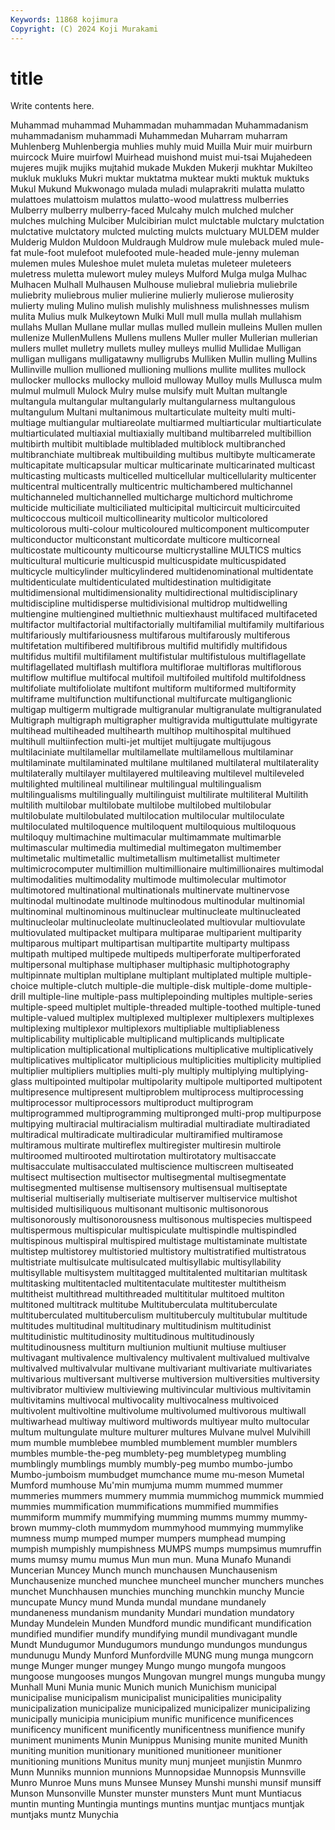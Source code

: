 ```yaml
---
Keywords: 11868 kojimura
Copyright: (C) 2024 Koji Murakami
---
```


# title

Write contents here.



 Muhammad muhammad
Muhammadan muhammadan Muhammadanism muhammadanism muhammadi Muhammedan Muharram muharram Muhlenberg Muhlenbergia
muhlies muhly muid Muilla Muir muir muirburn muircock Muire muirfowl
Muirhead muishond muist mui-tsai Mujahedeen mujeres mujik mujiks mujtahid mukade
Mukden Mukerji mukhtar Mukilteo mukluk mukluks Mukri muktar muktatma muktear
mukti muktuk muktuks Mukul Mukund Mukwonago mulada muladi mulaprakriti mulatta
mulatto mulattoes mulattoism mulattos mulatto-wood mulattress mulberries Mulberry mulberry mulberry-faced
Mulcahy mulch mulched mulcher mulches mulching Mulciber Mulcibirian mulct mulctable
mulctary mulctation mulctative mulctatory mulcted mulcting mulcts mulctuary MULDEM mulder
Mulderig Muldon Muldoon Muldraugh Muldrow mule muleback muled mule-fat mule-foot
mulefoot mulefooted mule-headed mule-jenny muleman mulemen mules Muleshoe mulet muleta
muletas muleteer muleteers muletress muletta mulewort muley muleys Mulford Mulga
mulga Mulhac Mulhacen Mulhall Mulhausen Mulhouse muliebral muliebria muliebrile muliebrity
muliebrous mulier mulierine mulierly mulierose mulierosity mulierty muling Mulino mulish
mulishly mulishness mulishnesses mulism mulita Mulius mulk Mulkeytown Mulki Mull
mull mulla mullah mullahism mullahs Mullan Mullane mullar mullas mulled
mullein mulleins Mullen mullen mullenize MullenMullens Mullens mullens Muller muller
Mullerian mullerian mullers mullet mulletry mullets mulley mulleys mullid Mullidae
Mulligan mulligan mulligans mulligatawny mulligrubs Mulliken Mullin mulling Mullins Mullinville
mullion mullioned mullioning mullions mullite mullites mullock mullocker mullocks mullocky
mulloid mulloway Mulloy mulls Mullusca mulm mulmul mulmull Mulock Mulry
mulse mulsify mult Multan multangle multangula multangular multangularly multangularness multangulous
multangulum Multani multanimous multarticulate multeity multi multi- multiage multiangular multiareolate
multiarmed multiarticular multiarticulate multiarticulated multiaxial multiaxially multiband multibarreled multibillion multibirth
multibit multiblade multibladed multiblock multibranched multibranchiate multibreak multibuilding multibus multibyte
multicamerate multicapitate multicapsular multicar multicarinate multicarinated multicast multicasting multicasts multicelled
multicellular multicellularity multicenter multicentral multicentrally multicentric multichambered multichannel multichanneled multichannelled
multicharge multichord multichrome multicide multiciliate multiciliated multicipital multicircuit multicircuited multicoccous
multicoil multicollinearity multicolor multicolored multicolorous multi-colour multicoloured multicomponent multicomputer multiconductor
multiconstant multicordate multicore multicorneal multicostate multicounty multicourse multicrystalline MULTICS multics
multicultural multicurie multicuspid multicuspidate multicuspidated multicycle multicylinder multicylindered multidenominational multidentate
multidenticulate multidenticulated multidestination multidigitate multidimensional multidimensionality multidirectional multidisciplinary multidiscipline multidisperse
multidivisional multidrop multidwelling multiengine multiengined multiethnic multiexhaust multifaced multifaceted multifactor
multifactorial multifactorially multifamilial multifamily multifarious multifariously multifariousness multifarous multifarously multiferous
multifetation multifibered multifibrous multifid multifidly multifidous multifidus multifil multifilament multifistular
multifistulous multiflagellate multiflagellated multiflash multiflora multiflorae multifloras multiflorous multiflow multiflue
multifocal multifoil multifoiled multifold multifoldness multifoliate multifoliolate multifont multiform multiformed
multiformity multiframe multifunction multifunctional multifurcate multiganglionic multigap multigerm multigrade multigranular
multigranulate multigranulated Multigraph multigraph multigrapher multigravida multiguttulate multigyrate multihead multiheaded
multihearth multihop multihospital multihued multihull multiinfection multi-jet multijet multijugate multijugous
multilaciniate multilamellar multilamellate multilamellous multilaminar multilaminate multilaminated multilane multilaned multilateral
multilaterality multilaterally multilayer multilayered multileaving multilevel multileveled multilighted multilineal multilinear
multilingual multilingualism multilingualisms multilingually multilinguist multilirate multiliteral Multilith multilith multilobar
multilobate multilobe multilobed multilobular multilobulate multilobulated multilocation multilocular multiloculate multiloculated
multiloquence multiloquent multiloquious multiloquous multiloquy multimachine multimacular multimammate multimarble multimascular
multimedia multimedial multimegaton multimember multimetalic multimetallic multimetallism multimetallist multimeter multimicrocomputer
multimillion multimillionaire multimillionaires multimodal multimodalities multimodality multimode multimolecular multimotor multimotored
multinational multinationals multinervate multinervose multinodal multinodate multinode multinodous multinodular multinomial
multinominal multinominous multinuclear multinucleate multinucleated multinucleolar multinucleolate multinucleolated multiovular multiovulate
multiovulated multipacket multipara multiparae multiparient multiparity multiparous multipart multipartisan multipartite
multiparty multipass multipath multiped multipede multipeds multiperforate multiperforated multipersonal multiphase
multiphaser multiphasic multiphotography multipinnate multiplan multiplane multiplant multiplated multiple multiple-choice
multiple-clutch multiple-die multiple-disk multiple-dome multiple-drill multiple-line multiple-pass multiplepoinding multiples multiple-series
multiple-speed multiplet multiple-threaded multiple-toothed multiple-tuned multiple-valued multiplex multiplexed multiplexer multiplexers
multiplexes multiplexing multiplexor multiplexors multipliable multipliableness multiplicability multiplicable multiplicand multiplicands
multiplicate multiplication multiplicational multiplications multiplicative multiplicatively multiplicatives multiplicator multiplicious multiplicities
multiplicity multiplied multiplier multipliers multiplies multi-ply multiply multiplying multiplying-glass multipointed
multipolar multipolarity multipole multiported multipotent multipresence multipresent multiproblem multiprocess multiprocessing
multiprocessor multiprocessors multiproduct multiprogram multiprogrammed multiprogramming multipronged multi-prop multipurpose multipying
multiracial multiracialism multiradial multiradiate multiradiated multiradical multiradicate multiradicular multiramified multiramose
multiramous multirate multireflex multiregister multiresin multirole multiroomed multirooted multirotation multirotatory
multisaccate multisacculate multisacculated multiscience multiscreen multiseated multisect multisection multisector multisegmental
multisegmentate multisegmented multisense multisensory multisensual multiseptate multiserial multiserially multiseriate multiserver
multiservice multishot multisided multisiliquous multisonant multisonic multisonorous multisonorously multisonorousness multisonous
multispecies multispeed multispermous multispicular multispiculate multispindle multispindled multispinous multispiral multispired
multistage multistaminate multistate multistep multistorey multistoried multistory multistratified multistratous multistriate
multisulcate multisulcated multisyllabic multisyllability multisyllable multisystem multitagged multitalented multitarian multitask
multitasking multitentacled multitentaculate multitester multitheism multitheist multithread multithreaded multititular multitoed
multiton multitoned multitrack multitube Multituberculata multituberculate multituberculated multituberculism multituberculy multitubular
multitude multitudes multitudinal multitudinary multitudinism multitudinist multitudinistic multitudinosity multitudinous multitudinously
multitudinousness multiturn multiunion multiunit multiuse multiuser multivagant multivalence multivalency multivalent
multivalued multivalve multivalved multivalvular multivane multivariant multivariate multivariates multivarious multiversant
multiverse multiversion multiversities multiversity multivibrator multiview multiviewing multivincular multivious multivitamin
multivitamins multivocal multivocality multivocalness multivoiced multivolent multivoltine multivolume multivolumed multivorous
multiwall multiwarhead multiway multiword multiwords multiyear multo multocular multum multungulate
multure multurer multures Mulvane mulvel Mulvihill mum mumble mumblebee mumbled
mumblement mumbler mumblers mumbles mumble-the-peg mumblety-peg mumbletypeg mumbling mumblingly mumblings
mumbly mumbly-peg mumbo mumbo-jumbo Mumbo-jumboism mumbudget mumchance mume mu-meson Mumetal
Mumford mumhouse Mu'min mumjuma mumm mummed mummer mummeries mummers mummery
mummia mummichog mummick mummied mummies mummification mummifications mummified mummifies mummiform
mummify mummifying mumming mumms mummy mummy-brown mummy-cloth mummydom mummyhood mummying
mummylike mumness mump mumped mumper mumpers mumphead mumping mumpish mumpishly
mumpishness MUMPS mumps mumpsimus mumruffin mums mumsy mumu mumus Mun
mun mun. Muna Munafo Munandi Muncerian Muncey Munch munch munchausen
Munchausenism Munchausenize munched munchee muncheel muncher munchers munches munchet Munchhausen
munchies munching munchkin munchy Muncie muncupate Muncy mund Munda mundal
mundane mundanely mundaneness mundanism mundanity Mundari mundation mundatory Munday Mundelein
Munden Mundford mundic mundificant mundification mundified mundifier mundify mundifying mundil
mundivagant mundle Mundt Mundugumor Mundugumors mundungo mundungos mundungus mundunugu Mundy
Munford Munfordville MUNG mung munga mungcorn munge Munger munger mungey
Mungo mungo mungofa mungoos mungoose mungooses mungos Mungovan mungrel mungs
munguba mungy Munhall Muni Munia munic Munich munich Munichism municipal
municipalise municipalism municipalist municipalities municipality municipalization municipalize municipalized municipalizer municipalizing
municipally municipia municipium munific munificence munificences munificency munificent munificently munificentness
munifience munify muniment muniments Munin Munippus Munising munite munited Munith
muniting munition munitionary munitioned munitioneer munitioner munitioning munitions Munitus munity
munj munjeet munjistin Munmro Munn Munniks munnion munnions Munnopsidae Munnopsis
Munnsville Munro Munroe Muns muns Munsee Munsey Munshi munshi munsif
munsiff Munson Munsonville Munster munster munsters Munt munt Muntiacus muntin
munting Muntingia muntings muntins muntjac muntjacs muntjak muntjaks muntz Munychia
